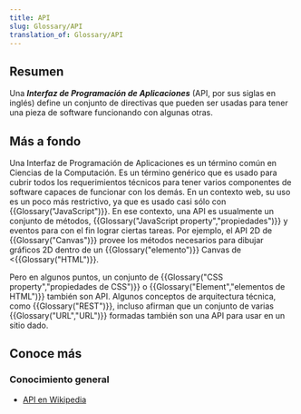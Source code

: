 ```yaml
---
title: API
slug: Glossary/API
translation_of: Glossary/API
---
```

<h2 id="Resumen">Resumen</h2>
<p>Una <strong><dfn>Interfaz de Programación de Aplicaciones</dfn></strong> (API, por sus siglas en inglés) define un conjunto de directivas que pueden ser usadas para tener una pieza de software funcionando con algunas otras.</p>
<h2 id="Más_a_fondo">Más a fondo</h2>
<p>Una Interfaz de Programación de Aplicaciones es un término común en Ciencias de la Computación. Es un término genérico que es usado para cubrir todos los requerimientos técnicos para tener varios componentes de software capaces de funcionar con los demás. En un contexto web, su uso es un poco más restrictivo, ya que es usado casi sólo con {{Glossary("JavaScript")}}. En ese contexto, una API es usualmente un conjunto de métodos, {{Glossary("JavaScript property","propiedades")}} y eventos para con el fin lograr ciertas tareas. Por ejemplo, el API 2D de {{Glossary("Canvas")}} provee los métodos necesarios para dibujar gráficos 2D dentro de un {{Glossary("elemento")}} Canvas de &lt;{{Glossary("HTML")}}.</p>
<p>Pero en algunos puntos, un conjunto de {{Glossary("CSS property","propiedades de CSS")}} o {{Glossary("Element","elementos de HTML")}} también son API. Algunos conceptos de arquitectura técnica, como {{Glossary("REST")}}, incluso afirman que un conjunto de varias {{Glossary("URL","URL")}} formadas también son una API para usar en un sitio dado.</p>
<h2 id="Conoce_más">Conoce más</h2>
<h3 id="Conocimiento_general">Conocimiento general</h3>
<ul>
 <li><a href="http://es.wikipedia.org/wiki/Interfaz_de_programaci%C3%B3n_de_aplicaciones">API en Wikipedia</a></li>
</ul>
